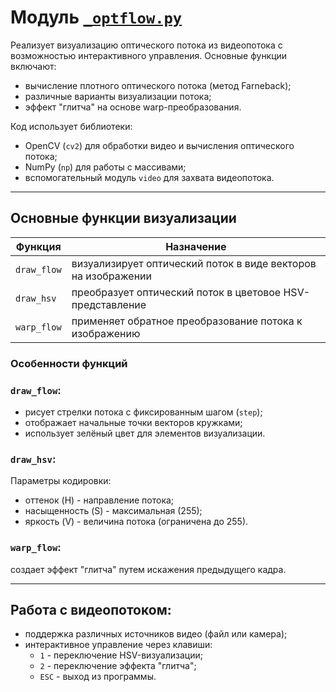 # Модуль [`_optflow.py`](https://github.com/NikitaShubin/dl_utils/blob/main/tresh.py "Перейти к модулю")

Реализует визуализацию оптического потока из видеопотока с возможностью интерактивного управления. 
Основные функции включают:
- вычисление плотного оптического потока (метод Farneback);
- различные варианты визуализации потока;
- эффект "глитча" на основе warp-преобразования.

Код использует библиотеки:
- OpenCV (`cv2`) для обработки видео и вычисления оптического потока;
- NumPy (`np`) для работы с массивами;
- вспомогательный модуль `video` для захвата видеопотока.

---

## Основные функции визуализации

| Функция     | Назначение                                                    |
|-------------|---------------------------------------------------------------|
| `draw_flow` | визуализирует оптический поток в виде векторов на изображении |
| `draw_hsv`  | преобразует оптический поток в цветовое HSV-представление     |
| `warp_flow` | применяет обратное преобразование потока к изображению        |

### Особенности функций

### `draw_flow`:
  - рисует стрелки потока с фиксированным шагом (`step`);
  - отображает начальные точки векторов кружками;
  - использует зелёный цвет для элементов визуализации.

### `draw_hsv`:
Параметры кодировки:
  - оттенок (H) - направление потока;
  - насыщенность (S) - максимальная (255);
  - яркость (V) - величина потока (ограничена до 255).

### `warp_flow`:
создает эффект "глитча" путем искажения предыдущего кадра.

---

## Работа с видеопотоком:
- поддержка различных источников видео (файл или камера);
- интерактивное управление через клавиши:
  - `1` - переключение HSV-визуализации;
  - `2` - переключение эффекта "глитча";
  - `ESC` - выход из программы.